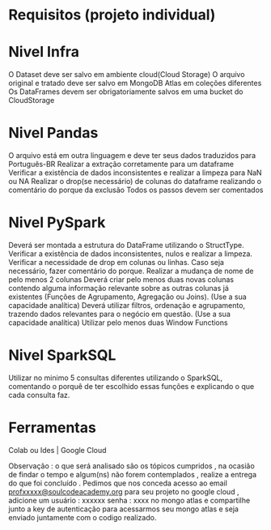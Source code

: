 # Requisitos (projeto individual)

# Nivel Infra

O Dataset deve ser salvo em ambiente cloud(Cloud Storage)
O arquivo original e tratado deve ser salvo em MongoDB Atlas em coleções diferentes
Os DataFrames devem ser obrigatoriamente salvos em uma bucket do CloudStorage

# Nivel Pandas

O arquivo está em outra linguagem e deve ter seus dados traduzidos para Português-BR
Realizar a extração corretamente para um dataframe
Verificar a existência de dados inconsistentes e realizar a limpeza para NaN ou NA
Realizar o drop(se necessário) de colunas do dataframe realizando o comentário do porque da exclusão 
Todos os passos devem ser comentados

# Nivel PySpark

Deverá ser montada a estrutura do DataFrame utilizando o StructType.
Verificar a existência de dados inconsistentes, nulos e realizar a limpeza.
Verificar a necessidade de drop em colunas ou linhas. Caso seja necessário, fazer comentário do porque.
Realizar a mudança de nome de pelo menos 2 colunas
Deverá criar pelo menos duas novas colunas contendo alguma informação relevante sobre as outras colunas já existentes (Funções de Agrupamento, Agregação ou Joins). (Use a sua capacidade analítica)
Deverá utilizar filtros, ordenação e agrupamento, trazendo dados relevantes para o negócio em questão. (Use a sua capacidade analítica)
Utilizar pelo menos duas Window Functions

# Nivel SparkSQL

Utilizar no minimo 5 consultas diferentes utilizando o SparkSQL, comentando o porquê de ter escolhido essas funções e explicando o que cada consulta faz.

# Ferramentas

Colab ou Ides | Google Cloud


Observação : o que será analisado são os tópicos cumpridos , na ocasião de findar o tempo e algum(ns) não forem contemplados , realize a entrega do que foi concluído . Pedimos que nos conceda acesso ao email profxxxxx@soulcodeacademy.org para seu projeto no google cloud , adicione um usuário : xxxxxx senha : xxxx no mongo atlas e compartilhe junto a key de autenticação para acessarmos seu mongo atlas e seja enviado juntamente com o codigo realizado.
